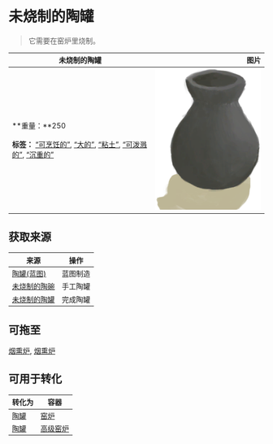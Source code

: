 # 未烧制的陶罐  
> 它需要在窑炉里烧制。  
  
  未烧制的陶罐  |   图片   
 ----  |  ----:   
 **重量：**250<br><br>**标签：**	[“可烹饪的”](tag_Cookable.md), [“大的”](tag_Large.md), [“粘土”](tag_Clay.md), [“可泼溅的”](tag_Spillable.md), [“沉重的”](tag_Heavy.md)  |  ![](Sprite/ClayVaseUncooked.png)   
  
## 获取来源  
来源  |  操作  
----  |  ----  
[陶罐(蓝图)](Bp_ClayVase.md)  |  蓝图制造  
[未烧制的陶碗](ClayBowlUnfired.md)  |  手工陶罐  
[未烧制的陶罐](ClayVaseUnfinished.md)  |  完成陶罐  
## 可拖至  
[烟熏炉](Smoker.md), [烟熏炉](SmokerPlastic.md)  
## 可用于转化  
转化为  |  容器  
----  |  ----  
[陶罐](ClayVase.md)  |  [窑炉](Kiln.md)  
[陶罐](ClayVase.md)  |  [高级窑炉](KilnAdvanced.md)  

